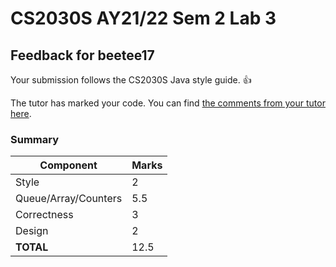 # CS2030S AY21/22 Sem 2 Lab 3
## Feedback for beetee17
Your submission follows the CS2030S Java style guide. :+1:

The tutor has marked your code. You can find [the comments from your tutor here](https://www.github.com/nus-cs2030s-2122-s2/lab3-beetee17/commit/74e2686b1379691d1da3e3922812f9ae3a5383e6).
### Summary

| Component | Marks |
|-----------|-------|
| Style | 2 |
| Queue/Array/Counters | 5.5 |
| Correctness | 3 |
| Design | 2 |
| **TOTAL** | 12.5 |
